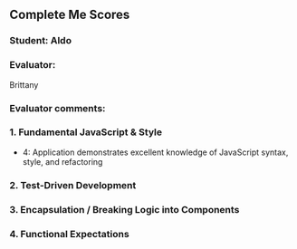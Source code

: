 ## Complete Me Scores
### Student: Aldo

### Evaluator:
Brittany

### Evaluator comments:


### 1. Fundamental JavaScript & Style

* 4:  Application demonstrates excellent knowledge of JavaScript syntax, style, and refactoring

### 2. Test-Driven Development

### 3. Encapsulation / Breaking Logic into Components

### 4. Functional Expectations
